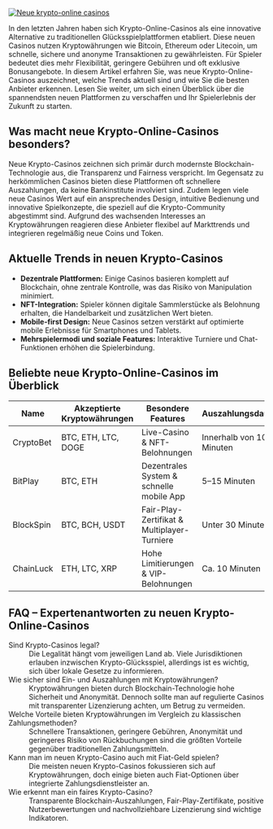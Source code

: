 [![Neue krypto-online casinos](https://123-caf.pages.dev/gitsignup.png)](https://vrmoo.ru/Bt82HjjY)

<p>In den letzten Jahren haben sich Krypto-Online-Casinos als eine innovative Alternative zu traditionellen Glücksspielplattformen etabliert. Diese neuen Casinos nutzen Kryptowährungen wie Bitcoin, Ethereum oder Litecoin, um schnelle, sichere und anonyme Transaktionen zu gewährleisten. Für Spieler bedeutet dies mehr Flexibilität, geringere Gebühren und oft exklusive Bonusangebote. In diesem Artikel erfahren Sie, was neue Krypto-Online-Casinos auszeichnet, welche Trends aktuell sind und wie Sie die besten Anbieter erkennen. Lesen Sie weiter, um sich einen Überblick über die spannendsten neuen Plattformen zu verschaffen und Ihr Spielerlebnis der Zukunft zu starten.</p>  <h2>Was macht neue Krypto-Online-Casinos besonders?</h2> <p>Neue Krypto-Casinos zeichnen sich primär durch modernste Blockchain-Technologie aus, die Transparenz und Fairness verspricht. Im Gegensatz zu herkömmlichen Casinos bieten diese Plattformen oft schnellere Auszahlungen, da keine Bankinstitute involviert sind. Zudem legen viele neue Casinos Wert auf ein ansprechendes Design, intuitive Bedienung und innovative Spielkonzepte, die speziell auf die Krypto-Community abgestimmt sind. Aufgrund des wachsenden Interesses an Kryptowährungen reagieren diese Anbieter flexibel auf Markttrends und integrieren regelmäßig neue Coins und Token.</p>  <h2>Aktuelle Trends in neuen Krypto-Casinos</h2> <ul>   <li><strong>Dezentrale Plattformen:</strong> Einige Casinos basieren komplett auf Blockchain, ohne zentrale Kontrolle, was das Risiko von Manipulation minimiert.</li>   <li><strong>NFT-Integration:</strong> Spieler können digitale Sammlerstücke als Belohnung erhalten, die Handelbarkeit und zusätzlichen Wert bieten.</li>   <li><strong>Mobile-first Design:</strong> Neue Casinos setzen verstärkt auf optimierte mobile Erlebnisse für Smartphones und Tablets.</li>   <li><strong>Mehrspielermodi und soziale Features:</strong> Interaktive Turniere und Chat-Funktionen erhöhen die Spielerbindung.</li> </ul>  <h2>Beliebte neue Krypto-Online-Casinos im Überblick</h2> <table>   <thead>     <tr>       <th>Name</th>       <th>Akzeptierte Kryptowährungen</th>       <th>Besondere Features</th>       <th>Auszahlungsdauer</th>     </tr>   </thead>   <tbody>     <tr>       <td>CryptoBet</td>       <td>BTC, ETH, LTC, DOGE</td>       <td>Live-Casino & NFT-Belohnungen</td>       <td>Innerhalb von 10 Minuten</td>     </tr>     <tr>       <td>BitPlay</td>       <td>BTC, ETH</td>       <td>Dezentrales System & schnelle mobile App</td>       <td>5–15 Minuten</td>     </tr>     <tr>       <td>BlockSpin</td>       <td>BTC, BCH, USDT</td>       <td>Fair-Play-Zertifikat & Multiplayer-Turniere</td>       <td>Unter 30 Minuten</td>     </tr>     <tr>       <td>ChainLuck</td>       <td>ETH, LTC, XRP</td>       <td>Hohe Limitierungen & VIP-Belohnungen</td>       <td>Ca. 10 Minuten</td>     </tr>   </tbody> </table>  <h2>FAQ – Expertenantworten zu neuen Krypto-Online-Casinos</h2> <dl>   <dt>Sind Krypto-Casinos legal?</dt>   <dd>Die Legalität hängt vom jeweiligen Land ab. Viele Jurisdiktionen erlauben inzwischen Krypto-Glücksspiel, allerdings ist es wichtig, sich über lokale Gesetze zu informieren.</dd>    <dt>Wie sicher sind Ein- und Auszahlungen mit Kryptowährungen?</dt>   <dd>Kryptowährungen bieten durch Blockchain-Technologie hohe Sicherheit und Anonymität. Dennoch sollte man auf regulierte Casinos mit transparenter Lizenzierung achten, um Betrug zu vermeiden.</dd>    <dt>Welche Vorteile bieten Kryptowährungen im Vergleich zu klassischen Zahlungsmethoden?</dt>   <dd>Schnellere Transaktionen, geringere Gebühren, Anonymität und geringeres Risiko von Rückbuchungen sind die größten Vorteile gegenüber traditionellen Zahlungsmitteln.</dd>    <dt>Kann man im neuen Krypto-Casino auch mit Fiat-Geld spielen?</dt>   <dd>Die meisten neuen Krypto-Casinos fokussieren sich auf Kryptowährungen, doch einige bieten auch Fiat-Optionen über integrierte Zahlungsdienstleister an.</dd>    <dt>Wie erkennt man ein faires Krypto-Casino?</dt>   <dd>Transparente Blockchain-Auszahlungen, Fair-Play-Zertifikate, positive Nutzerbewertungen und nachvollziehbare Lizenzierung sind wichtige Indikatoren.</dd> </dl>